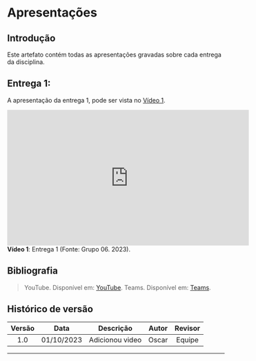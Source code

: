 # Apresentações

## Introdução
Este artefato contém todas as apresentações gravadas sobre cada entrega da disciplina.

## Entrega 1: 
A apresentação da entrega 1, pode ser vista no [Vídeo 1](https://www.youtube.com/watch?v=pkAoLAPOnQk&ab_channel=oscarbrito).

<center>
<iframe width="560" height="315" src="https://www.youtube.com/embed/pkAoLAPOnQk?si=lGpj6mGpiutxiGaC" title="YouTube video player" frameborder="0" allow="accelerometer; autoplay; clipboard-write; encrypted-media; gyroscope; picture-in-picture; web-share" allowfullscreen></iframe>
</center>
<b>Vídeo 1</b>: Entrega 1 (Fonte: Grupo 06. 2023). </p>

## Bibliografia
> YouTube. Disponível em: [YouTube](https://www.youtube.com). 
> Teams. Disponível em: [Teams](https://teams.microsoft.com). 

## Histórico de versão

<center>

| Versão |    Data    |      Descrição       |  Autor  | Revisor |
| :----: | :--------: | :------------------: | :-----: | :-----: |
|  1.0   | 01/10/2023 | Adicionou video | Oscar | Equipe  |


</center>

---